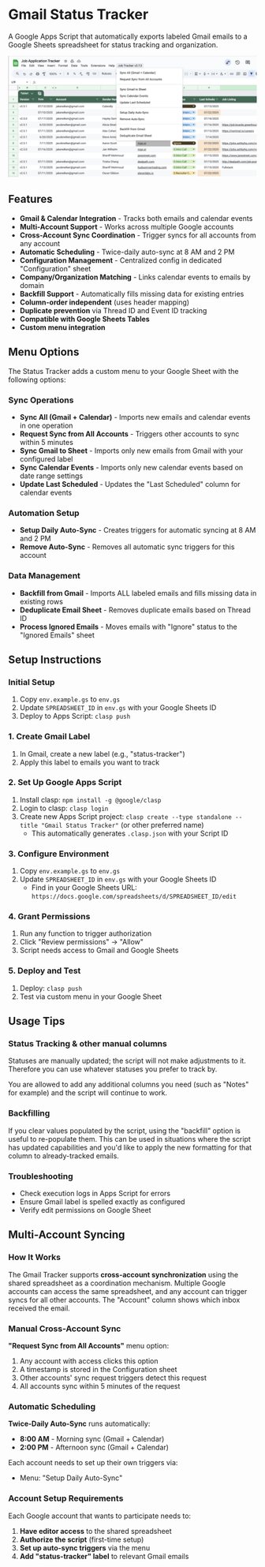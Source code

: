 # Gmail Status Tracker

A Google Apps Script that automatically exports labeled Gmail emails to a Google Sheets spreadsheet for status tracking and organization.

![image preview](./preview-img.png)

## Features

- **Gmail & Calendar Integration** - Tracks both emails and calendar events
- **Multi-Account Support** - Works across multiple Google accounts
- **Cross-Account Sync Coordination** - Trigger syncs for all accounts from any account
- **Automatic Scheduling** - Twice-daily auto-sync at 8 AM and 2 PM
- **Configuration Management** - Centralized config in dedicated "Configuration" sheet
- **Company/Organization Matching** - Links calendar events to emails by domain
- **Backfill Support** - Automatically fills missing data for existing entries
- **Column-order independent** (uses header mapping)
- **Duplicate prevention** via Thread ID and Event ID tracking
- **Compatible with Google Sheets Tables**
- **Custom menu integration**

## Menu Options

The Status Tracker adds a custom menu to your Google Sheet with the following options:

### Sync Operations

- **Sync All (Gmail + Calendar)** - Imports new emails and calendar events in one operation
- **Request Sync from All Accounts** - Triggers other accounts to sync within 5 minutes
- **Sync Gmail to Sheet** - Imports only new emails from Gmail with your configured label
- **Sync Calendar Events** - Imports only new calendar events based on date range settings
- **Update Last Scheduled** - Updates the "Last Scheduled" column for calendar events

### Automation Setup

- **Setup Daily Auto-Sync** - Creates triggers for automatic syncing at 8 AM and 2 PM
- **Remove Auto-Sync** - Removes all automatic sync triggers for this account

### Data Management

- **Backfill from Gmail** - Imports ALL labeled emails and fills missing data in existing rows
- **Deduplicate Email Sheet** - Removes duplicate emails based on Thread ID
- **Process Ignored Emails** - Moves emails with "Ignore" status to the "Ignored Emails" sheet

## Setup Instructions

### Initial Setup

1. Copy `env.example.gs` to `env.gs`
2. Update `SPREADSHEET_ID` in `env.gs` with your Google Sheets ID
3. Deploy to Apps Script: `clasp push`

### 1. Create Gmail Label

1. In Gmail, create a new label (e.g., "status-tracker")
2. Apply this label to emails you want to track

### 2. Set Up Google Apps Script

1. Install clasp: `npm install -g @google/clasp`
2. Login to clasp: `clasp login`
3. Create new Apps Script project: `clasp create --type standalone --title "Gmail Status Tracker"` (or other preferred name)
   - This automatically generates `.clasp.json` with your Script ID

### 3. Configure Environment

1. Copy `env.example.gs` to `env.gs`
2. Update `SPREADSHEET_ID` in `env.gs` with your Google Sheets ID
   - Find in your Google Sheets URL: `https://docs.google.com/spreadsheets/d/SPREADSHEET_ID/edit`

### 4. Grant Permissions

1. Run any function to trigger authorization
2. Click "Review permissions" → "Allow"
3. Script needs access to Gmail and Google Sheets

### 5. Deploy and Test

1. Deploy: `clasp push`
2. Test via custom menu in your Google Sheet

## Usage Tips

### Status Tracking & other manual columns

Statuses are manually updated; the script will not make adjustments to it. Therefore you can use whatever statuses you prefer to track by.

You are allowed to add any additional columns you need (such as "Notes" for example) and the script will continue to work.

### Backfilling

If you clear values populated by the script, using the "backfill" option is useful to re-populate them. This can be used in situations where the script has updated capabilities and you'd like to apply the new formatting for that column to already-tracked emails.

### Troubleshooting

- Check execution logs in Apps Script for errors
- Ensure Gmail label is spelled exactly as configured
- Verify edit permissions on Google Sheet

## Multi-Account Syncing

### How It Works

The Gmail Tracker supports **cross-account synchronization** using the shared spreadsheet as a coordination mechanism. Multiple Google accounts can access the same spreadsheet, and any account can trigger syncs for all other accounts. The "Account" column shows which inbox received the email.

### Manual Cross-Account Sync

**"Request Sync from All Accounts"** menu option:

1. Any account with access clicks this option
2. A timestamp is stored in the Configuration sheet
3. Other accounts' sync request triggers detect this request
4. All accounts sync within 5 minutes of the request

### Automatic Scheduling

**Twice-Daily Auto-Sync** runs automatically:

- **8:00 AM** - Morning sync (Gmail + Calendar)
- **2:00 PM** - Afternoon sync (Gmail + Calendar)

Each account needs to set up their own triggers via:

- Menu: "Setup Daily Auto-Sync"

### Account Setup Requirements

Each Google account that wants to participate needs to:

1. **Have editor access** to the shared spreadsheet
2. **Authorize the script** (first-time setup)
3. **Set up auto-sync triggers** via the menu
4. **Add "status-tracker" label** to relevant Gmail emails
